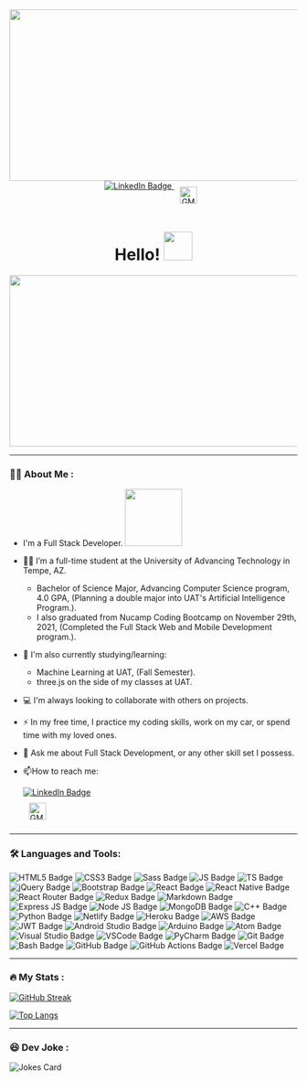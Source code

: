 <div id="header" align="center">
  <img src="https://media.giphy.com/media/4H3Ii5eLChYul9p7NL/giphy-downsized-large.gif" width="600" height="300"/>
  <div id="badges">
    <a href="https://www.linkedin.com/in/devftrejo/">
      <img src="https://img.shields.io/badge/LinkedIn-blue?style=for-the-badge&logo=linkedin&logoColor=white" alt="LinkedIn Badge"/>
    </a>
    <a href="mailto:devftrejo@gmail.com">
      <img src="https://cdn.jsdelivr.net/npm/simple-icons@v3/icons/gmail.svg" alt="GMailIcon" height="30" style="vertical-align:top; margin:10px">
    </a>
  </div>
  <img src="https://komarev.com/ghpvc/?username=devftrejo&style=flat-square&color=blue" alt=""/>
  <h1>
    Hello!
    <img src="https://media.giphy.com/media/hvRJCLFzcasrR4ia7z/giphy.gif" width="50px" height="50px"/>
  </h1>
</div>

<div align="center">
  <img src="https://media.giphy.com/media/dWesBcTLavkZuG35MI/giphy.gif" width="600" height="300"/>
</div>

---

### :man_technologist: About Me :

- I'm a Full Stack Developer. <img src="https://media.giphy.com/media/RbDKaczqWovIugyJmW/giphy.gif" width="100">

- :man_student: I’m a full-time student at the University of Advancing Technology in Tempe, AZ.<br>
  - Bachelor of Science Major, Advancing Computer Science program, 4.0 GPA, (Planning a double major into UAT's Artificial Intelligence Program.).<br>
  - I also graduated from Nucamp Coding Bootcamp on November 29th, 2021, (Completed the Full Stack Web and Mobile Development program.).

- :seedling: I'm also currently studying/learning:<br>
  - Machine Learning at UAT, (Fall Semester).<br>
  - three.js on the side of my classes at UAT.<br>

- :computer: I'm always looking to collaborate with others on projects.

- :zap: In my free time, I practice my coding skills, work on my car, or spend time with my loved ones.

- :speech_balloon: Ask me about Full Stack Development, or any other skill set I possess.

- :mailbox:How to reach me:
  <div id="badges">
    <a href="https://www.linkedin.com/in/devftrejo/">
      <img src="https://img.shields.io/badge/LinkedIn-blue?style=for-the-badge&logo=linkedin&logoColor=white" alt="LinkedIn Badge"/>
    </a>
    <br>
    <a href="mailto:devftrejo@gmail.com">
      <img src="https://cdn.jsdelivr.net/npm/simple-icons@v3/icons/gmail.svg" alt="GMailIcon" height="30" style="vertical-align:top; margin:10px">
    </a>
  </div>

---

### :hammer_and_wrench: Languages and Tools:

<div>
  <img src="https://img.shields.io/badge/HTML5-E34F26?style=for-the-badge&logo=html5&logoColor=white" alt="HTML5 Badge"/>
  <img src="https://img.shields.io/badge/CSS3-1572B6?style=for-the-badge&logo=css3&logoColor=white" alt="CSS3 Badge"/>
  <img src="https://img.shields.io/badge/Sass-CC6699?style=for-the-badge&logo=sass&logoColor=white" alt="Sass Badge"/>
  <img src="https://img.shields.io/badge/JavaScript-F7DF1E?style=for-the-badge&logo=javascript&logoColor=black" alt="JS Badge"/>
  <img src="https://img.shields.io/badge/TypeScript-007ACC?style=for-the-badge&logo=typescript&logoColor=white" alt="TS Badge"/>
  <img src="https://img.shields.io/badge/jQuery-0769AD?style=for-the-badge&logo=jquery&logoColor=white" alt="jQuery Badge"/>
  <img src="https://img.shields.io/badge/Bootstrap-563D7C?style=for-the-badge&logo=bootstrap&logoColor=white" alt="Bootstrap Badge"/>
  <img src="https://img.shields.io/badge/React-20232A?style=for-the-badge&logo=react&logoColor=61DAFB" alt="React Badge"/>
  <img src="https://img.shields.io/badge/React_Native-20232A?style=for-the-badge&logo=react&logoColor=61DAFB" alt="React Native Badge"/>
  <img src="https://img.shields.io/badge/React_Router-CA4245?style=for-the-badge&logo=react-router&logoColor=white" alt="React Router Badge"/>
  <img src="https://img.shields.io/badge/Redux-593D88?style=for-the-badge&logo=redux&logoColor=white" alt="Redux Badge"/>
  <img src="https://img.shields.io/badge/Markdown-000000?style=for-the-badge&logo=markdown&logoColor=white" alt="Markdown Badge"/>
  <img src="https://img.shields.io/badge/Express.js-404D59?style=for-the-badge" alt="Express JS Badge"/>
  <img src="https://img.shields.io/badge/Node.js-43853D?style=for-the-badge&logo=node.js&logoColor=white" alt="Node JS Badge"/>
  <img src="https://img.shields.io/badge/MongoDB-4EA94B?style=for-the-badge&logo=mongodb&logoColor=white" alt="MongoDB Badge"/>
  <img src="https://img.shields.io/badge/C%2B%2B-00599C?style=for-the-badge&logo=c%2B%2B&logoColor=white" alt="C++ Badge"/>
  <img src="https://img.shields.io/badge/Python-14354C?style=for-the-badge&logo=python&logoColor=white" alt="Python Badge"/>
  <img src="https://img.shields.io/badge/Netlify-00C7B7?style=for-the-badge&logo=netlify&logoColor=white" alt="Netlify Badge"/>
  <img src="https://img.shields.io/badge/Heroku-430098?style=for-the-badge&logo=heroku&logoColor=white" alt="Heroku Badge"/>
  <img src="https://img.shields.io/badge/Amazon_AWS-232F3E?style=for-the-badge&logo=amazon-aws&logoColor=white" alt="AWS Badge"/>
  <img src="https://img.shields.io/badge/json%20web%20tokens-323330?style=for-the-badge&logo=json-web-tokens&logoColor=pink" alt="JWT Badge"/>
  <img src="https://img.shields.io/badge/Android_Studio-3DDC84?style=for-the-badge&logo=android-studio&logoColor=white" alt="Android Studio Badge"/>
  <img src="https://img.shields.io/badge/Arduino_IDE-00979D?style=for-the-badge&logo=arduino&logoColor=white" alt="Arduino Badge"/>
  <img src="https://img.shields.io/badge/Atom-66595C?style=for-the-badge&logo=Atom&logoColor=white" alt="Atom Badge"/>
  <img src="https://img.shields.io/badge/Visual_Studio-5C2D91?style=for-the-badge&logo=visual%20studio&logoColor=white" alt="Visual Studio Badge"/>
  <img src="https://img.shields.io/badge/Visual_Studio_Code-0078D4?style=for-the-badge&logo=visual%20studio%20code&logoColor=white" alt="VSCode Badge"/>
  <img src="https://img.shields.io/badge/PyCharm-000000.svg?&style=for-the-badge&logo=PyCharm&logoColor=white" alt="PyCharm Badge"/>
  <img src="https://img.shields.io/badge/GIT-E44C30?style=for-the-badge&logo=git&logoColor=white" alt="Git Badge"/>
  <img src="https://img.shields.io/badge/GNU%20Bash-4EAA25?style=for-the-badge&logo=GNU%20Bash&logoColor=white" alt="Bash Badge"/>
  <img src="https://img.shields.io/badge/GitHub-100000?style=for-the-badge&logo=github&logoColor=white" alt="GitHub Badge"/>
  <img src="https://img.shields.io/badge/GitHub_Actions-2088FF?style=for-the-badge&logo=github-actions&logoColor=white" alt="GitHub Actions Badge"/>
  <img src="https://img.shields.io/badge/Vercel-000000?style=for-the-badge&logo=vercel&logoColor=white" alt="Vercel Badge"/>
</div>

---

### :fire: My Stats :

[![GitHub Streak](http://github-readme-streak-stats.herokuapp.com?user=devftrejo&theme=dark&background=000000)](https://git.io/streak-stats)

[![Top Langs](https://github-readme-stats.vercel.app/api/top-langs/?username=devftrejo&layout=compact&theme=vision-friendly-dark)](https://github.com/anuraghazra/github-readme-stats)

---

### :laughing: Dev Joke :

<!-- Markdown -->

![Jokes Card](https://readme-jokes.vercel.app/api?theme=gradientBlue)
